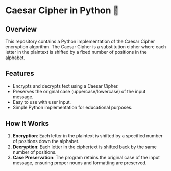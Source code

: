 # Caesar Cipher in Python 🔐

## Overview
This repository contains a Python implementation of the Caesar Cipher encryption algorithm. The Caesar Cipher is a substitution cipher where each letter in the plaintext is shifted by a fixed number of positions in the alphabet.

## Features
- Encrypts and decrypts text using a Caesar Cipher.
- Preserves the original case (uppercase/lowercase) of the input message.
- Easy to use with user input.
- Simple Python implementation for educational purposes.

## How It Works
1. **Encryption**: Each letter in the plaintext is shifted by a specified number of positions down the alphabet.
2. **Decryption**: Each letter in the ciphertext is shifted back by the same number of positions.
3. **Case Preservation**: The program retains the original case of the input message, ensuring proper nouns and formatting are preserved.